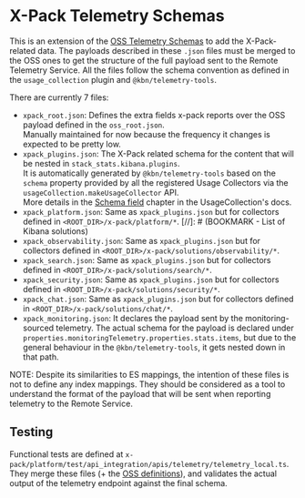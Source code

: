 # X-Pack Telemetry Schemas

This is an extension of the [OSS Telemetry Schemas](../../../../../../src/platform/plugins/shared/telemetry/schema) to add the X-Pack-related data. The payloads described in these `.json` files must be merged to the OSS ones to get the structure of the full payload sent to the Remote Telemetry Service. All the files follow the schema convention as defined in the `usage_collection` plugin and `@kbn/telemetry-tools`.

There are currently 7 files:

- `xpack_root.json`: Defines the extra fields x-pack reports over the OSS payload defined in the `oss_root.json`.  
  Manually maintained for now because the frequency it changes is expected to be pretty low.
- `xpack_plugins.json`: The X-Pack related schema for the content that will be nested in `stack_stats.kibana.plugins`.  
  It is automatically generated by `@kbn/telemetry-tools` based on the `schema` property provided by all the registered Usage Collectors via the `usageCollection.makeUsageCollector` API.  
  More details in the [Schema field](../../../../usage_collection/README.md#schema-field) chapter in the UsageCollection's docs.
- `xpack_platform.json`: Same as `xpack_plugins.json` but for collectors defined in `<ROOT_DIR>/x-pack/platform/*`.
  [//]: # (BOOKMARK - List of Kibana solutions)
- `xpack_observability.json`: Same as `xpack_plugins.json` but for collectors defined in `<ROOT_DIR>/x-pack/solutions/observability/*`.
- `xpack_search.json`: Same as `xpack_plugins.json` but for collectors defined in `<ROOT_DIR>/x-pack/solutions/search/*`.
- `xpack_security.json`: Same as `xpack_plugins.json` but for collectors defined in `<ROOT_DIR>/x-pack/solutions/security/*`.
- `xpack_chat.json`: Same as `xpack_plugins.json` but for collectors defined in `<ROOT_DIR>/x-pack/solutions/chat/*`.
- `xpack_monitoring.json`: It declares the payload sent by the monitoring-sourced telemetry. The actual schema for the payload is declared under `properties.monitoringTelemetry.properties.stats.items`, but due to the general behaviour in the `@kbn/telemetry-tools`, it gets nested down in that path.

NOTE: Despite its similarities to ES mappings, the intention of these files is not to define any index mappings. They should be considered as a tool to understand the format of the payload that will be sent when reporting telemetry to the Remote Service.

## Testing

Functional tests are defined at `x-pack/platform/test/api_integration/apis/telemetry/telemetry_local.ts`. They merge these files (+ the [OSS definitions](../../../../../../src/platform/plugins/shared/telemetry/schema)), and validates the actual output of the telemetry endpoint against the final schema.
